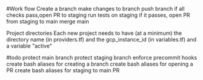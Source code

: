 #Work flow
Create a branch
make changes to branch 
push branch
if all checks pass,open PR to staging
run tests on staging
if it passes, open PR from staging to main
merge main


Project directories
Each new project needs to have (at a minimum) the directory name (in providers.tf) and the gcp_instance_id (in variables.tf) and a variable "active"


#todo
protect main branch
protect staging branch
enforce precommit hooks
create bash aliases for creating a branch
create bash aliases for opening a PR 
create bash aliases for staging to main PR

